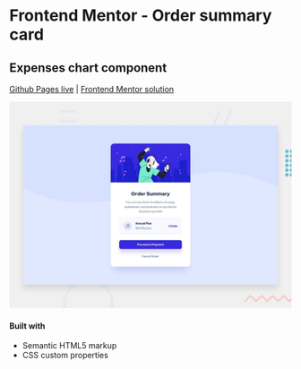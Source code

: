 # Frontend Mentor - Order summary card

## Expenses chart component
[Github Pages live](https://candybuy.github.io/newbie/test6/) | [Frontend Mentor solution](https://www.frontendmentor.io/solutions/order-summary-scss-_YZcWMhxoV)

![Design preview for the Order summary card coding challenge](./design/desktop-preview.jpg)

#### Built with
- Semantic HTML5 markup
- CSS custom properties


